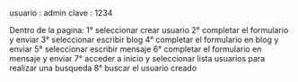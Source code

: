 usuario : admin clave : 1234

Dentro de la pagina: 1° seleccionar crear usuario 2° completar el formulario y enviar 3° seleccionar escribir blog 4° completar el formulario en blog y enviar 5° seleccionar escribir mensaje 6° completar el formulario en mensaje y enviar 7° acceder a inicio y seleccionar lista usuarios para realizar una busqueda 8° buscar el usuario creado

